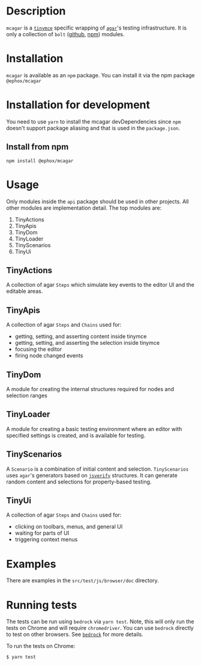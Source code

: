 # Description

`mcagar` is a [`tinymce`](https://www.npmjs.com/package/tinymce) specific wrapping of [`agar`](https://www.npmjs.com/package/@ephox/agar)'s testing infrastructure. It is only a collection of `bolt` ([github](https://github.com/ephox/bolt), [npm](https://www.npmjs.com/package/@ephox/bolt)) modules.

# Installation

`mcagar` is available as an `npm` package. You can install it via the npm package `@ephox/mcagar`

# Installation for development

You need to use `yarn` to install the mcagar devDependencies since `npm` doesn't support package aliasing and that is used in the `package.json`.

## Install from npm

`npm install @ephox/mcagar`

# Usage

Only modules inside the `api` package should be used in other projects. All other modules are implementation detail. The top modules are:

1. TinyActions
2. TinyApis
3. TinyDom
4. TinyLoader
5. TinyScenarios
6. TinyUi

## TinyActions

A collection of agar `Steps` which simulate key events to the editor UI and the editable areas.

## TinyApis

A collection of agar `Steps` and `Chains` used for:

* getting, setting, and asserting content inside tinymce
* getting, setting, and asserting the selection inside tinymce
* focusing the editor
* firing node changed events

## TinyDom

A module for creating the internal structures required for nodes and selection ranges

## TinyLoader

A module for creating a basic testing environment where an editor with specified settings is created, and is available for testing.

## TinyScenarios

A `Scenario` is a combination of initial content and selection. `TinyScenarios` uses `agar`'s generators based on [`jsverify`](https://www.npmjs.com/package/jsverify) structures. It can generate random content and selections for property-based testing.

## TinyUi

A collection of agar `Steps` and `Chains` used for:

* clicking on toolbars, menus, and general UI
* waiting for parts of UI
* triggering context menus

# Examples

There are examples in the `src/test/js/browser/doc` directory.


# Running tests

The tests can be run using `bedrock` via `yarn test`. Note, this will only run the tests on Chrome and will require `chromedriver`. You can use `bedrock` directly to test on other browsers. See [`bedrock`](https://www.npmjs.com/package/@ephox/bedrock) for more details.

To run the tests on Chrome:

`$ yarn test`


